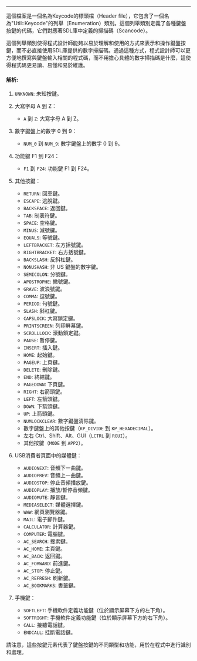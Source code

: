 
----
這個檔案是一個名為Keycode的標頭檔（Header file），它包含了一個名為"Util::Keycode"的列舉（Enumeration）類別。這個列舉類別定義了各種鍵盤按鍵的代碼，它們對應著SDL庫中定義的掃描碼（Scancode）。

這個列舉類別使得程式設計師能夠以易於理解和使用的方式來表示和操作鍵盤按鍵，而不必直接使用SDL庫提供的數字掃描碼。通過這種方式，程式設計師可以更方便地撰寫與鍵盤輸入相關的程式碼，而不用擔心具體的數字掃描碼是什麼，這使得程式碼更易讀、易懂和易於維護。
#### 解析:
1. `UNKNOWN`: 未知按鍵。

2. 大寫字母 A 到 Z：
   - `A` 到 `Z`: 大寫字母 A 到 Z。

3. 數字鍵盤上的數字 0 到 9：
   - `NUM_0` 到 `NUM_9`: 數字鍵盤上的數字 0 到 9。

4. 功能鍵 F1 到 F24：
   - `F1` 到 `F24`: 功能鍵 F1 到 F24。

5. 其他按鍵：
   - `RETURN`: 回車鍵。
   - `ESCAPE`: 逃脫鍵。
   - `BACKSPACE`: 返回鍵。
   - `TAB`: 制表符鍵。
   - `SPACE`: 空格鍵。
   - `MINUS`: 減號鍵。
   - `EQUALS`: 等號鍵。
   - `LEFTBRACKET`: 左方括號鍵。
   - `RIGHTBRACKET`: 右方括號鍵。
   - `BACKSLASH`: 反斜杠鍵。
   - `NONUSHASH`: 非 US 鍵盤的數字鍵。
   - `SEMICOLON`: 分號鍵。
   - `APOSTROPHE`: 撇號鍵。
   - `GRAVE`: 波浪號鍵。
   - `COMMA`: 逗號鍵。
   - `PERIOD`: 句號鍵。
   - `SLASH`: 斜杠鍵。
   - `CAPSLOCK`: 大寫鎖定鍵。
   - `PRINTSCREEN`: 列印屏幕鍵。
   - `SCROLLLOCK`: 滾動鎖定鍵。
   - `PAUSE`: 暫停鍵。
   - `INSERT`: 插入鍵。
   - `HOME`: 起始鍵。
   - `PAGEUP`: 上頁鍵。
   - `DELETE`: 刪除鍵。
   - `END`: 終結鍵。
   - `PAGEDOWN`: 下頁鍵。
   - `RIGHT`: 右箭頭鍵。
   - `LEFT`: 左箭頭鍵。
   - `DOWN`: 下箭頭鍵。
   - `UP`: 上箭頭鍵。
   - `NUMLOCKCLEAR`: 數字鍵盤清除鍵。
   - 數字鍵盤上的其他按鍵（`KP_DIVIDE` 到 `KP_HEXADECIMAL`）。
   - 左右 Ctrl、Shift、Alt、GUI（`LCTRL` 到 `RGUI`）。
   - 其他按鍵（`MODE` 到 `APP2`）。

6. USB消費者頁面中的媒體鍵：
   - `AUDIONEXT`: 音頻下一曲鍵。
   - `AUDIOPREV`: 音頻上一曲鍵。
   - `AUDIOSTOP`: 停止音頻播放鍵。
   - `AUDIOPLAY`: 播放/暫停音頻鍵。
   - `AUDIOMUTE`: 靜音鍵。
   - `MEDIASELECT`: 媒體選擇鍵。
   - `WWW`: 網頁瀏覽器鍵。
   - `MAIL`: 電子郵件鍵。
   - `CALCULATOR`: 計算器鍵。
   - `COMPUTER`: 電腦鍵。
   - `AC_SEARCH`: 搜索鍵。
   - `AC_HOME`: 主頁鍵。
   - `AC_BACK`: 返回鍵。
   - `AC_FORWARD`: 前進鍵。
   - `AC_STOP`: 停止鍵。
   - `AC_REFRESH`: 刷新鍵。
   - `AC_BOOKMARKS`: 書籤鍵。

7. 手機鍵：
   - `SOFTLEFT`: 手機軟件定義功能鍵（位於顯示屏幕下方的左下角）。
   - `SOFTRIGHT`: 手機軟件定義功能鍵（位於顯示屏幕下方的右下角）。
   - `CALL`: 接聽電話鍵。
   - `ENDCALL`: 挂斷電話鍵。

請注意，這些按鍵元素代表了鍵盤按鍵的不同類型和功能，用於在程式中進行識別和處理。